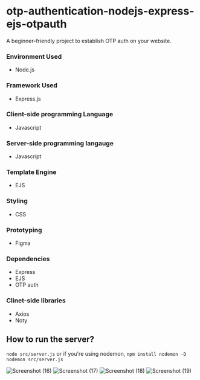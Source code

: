 # otp-authentication-nodejs-express-ejs-otpauth

A beginner-friendly project to establish OTP auth on your website.

### Environment Used
- Node.js

### Framework Used
- Express.js

### Client-side programming Language
- Javascript

### Server-side programming langauge
- Javascript

### Template Engine
- EJS

### Styling
- CSS

### Prototyping
- Figma

### Dependencies
- Express
- EJS
- OTP auth

### Clinet-side libraries
- Axios
- Noty

## How to run the server?
 `node src/server.js`
 or
 if you're using nodemon,
 `npm install nodemon -D`
 `nodemon src/server.js`
 
![Screenshot (16)](https://user-images.githubusercontent.com/84285348/145793083-37c45980-db7a-4a9c-a615-ba36aafc3c4c.png?raw=true "ss-1")
![Screenshot (17)](https://user-images.githubusercontent.com/84285348/145793100-ff52d83a-b6c6-42f4-b3ab-c72c858b1d66.png?raw=true "ss-2")
![Screenshot (18)](https://user-images.githubusercontent.com/84285348/145794013-3e2dd666-e2c9-4211-804c-84e1f0474eb4.png?raw=true "ss-3")
![Screenshot (19)](https://user-images.githubusercontent.com/84285348/145793124-884ed1c0-1ba3-4526-874f-b02ac4b01b96.png?raw=true "ss-4")
